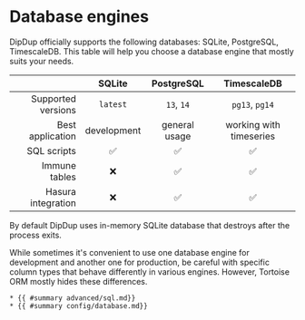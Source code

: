# Database engines

DipDup officially supports the following databases: SQLite, PostgreSQL, TimescaleDB. This table will help you choose a database engine that mostly suits your needs.

| | SQLite | PostgreSQL | TimescaleDB |
| -: | :-: | :-: | :-: |
| Supported versions | `latest` | `13`, `14` | `pg13`, `pg14` |
| Best application | development | general usage | working with timeseries|
| SQL scripts | ✅ | ✅ | ✅ |
| Immune tables | ❌ | ✅ | ✅ |
| Hasura integration | ❌ | ✅ | ✅ |

By default DipDup uses in-memory SQLite database that destroys after the process exits.

While sometimes it's convenient to use one database engine for development and another one for production, be careful with specific column types that behave differently in various engines. However, Tortoise ORM mostly hides these differences.

```admonish info title="See Also"
* {{ #summary advanced/sql.md}}
* {{ #summary config/database.md}}
```
